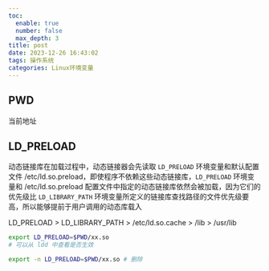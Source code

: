 ```yaml
---
toc:
  enable: true
  number: false
  max_depth: 3
title: post
date: 2023-12-26 16:43:02
tags: 操作系统
categories: Linux环境变量
---
```


## PWD

当前地址

## LD_PRELOAD

动态链接库在加载过程中，动态链接器会先读取 `LD_PRELOAD` 环境变量和默认配置文件 /etc/ld.so.preload，即使程序不依赖这些动态链接库，`LD_PRELOAD` 环境变量和 /etc/ld.so.preload 配置文件中指定的动态链接库依然会被加载，因为它们的优先级比 `LD_LIBRARY_PATH` 环境变量所定义的链接库查找路径的文件优先级要高，所以能够提前于用户调用的动态库载入

LD_PRELOAD > LD_LIBRARY_PATH > /etc/ld.so.cache > /lib > /usr/lib

```sh
export LD_PRELOAD=$PWD/xx.so
# 可以从 ldd 中查看是否生效

export -n LD_PRELOAD=$PWD/xx.so # 删除
```